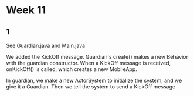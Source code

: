 # Week 11

## 1

See Guardian.java and Main.java

We added the KickOff message. Guardian's create() makes a new Behavior with the guardian constructor. When a KickOff message is received, onKickOff() is called, which creates a new MobileApp.

In guardian, we make a new ActorSystem to initialize the system, and we give it a Guardian. Then we tell the system to send a KickOff message